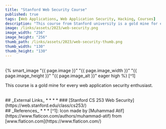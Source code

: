 ```yaml
---
title: "Stanford Web Security Course"
published: true
tags: [Web Applications, Web Application Security, Hacking, Courses]
description: "This course from Stanford university is a gold mine for every web application security enthusiast."
image: /links/assets/2023/web-security.png
image_width: "256"
image_height: "256"
thumb_path: /links/assets/2023/web-security-thumb.png
thumb_width: "130"
thumb_height: "130"
---
```


<br>
{% smart_image "{{ page.image }}" "{{ page.image_width }}" "{{ page.image_height }}" "{{ page.image_alt }}" eager high %}
[^1]
<br>

This course is a gold mine for every web application security enthusiast.

<br>
## _External Links_
* * *
* ### [Stanford CS 253 Web Security](https://web.stanford.edu/class/cs253/)

<br>
## _References_
* * *
[^1]: Icon made by [Muhammad Atif](https://www.flaticon.com/authors/muhammad-atif) from [www.flaticon.com](https://www.flaticon.com/)
